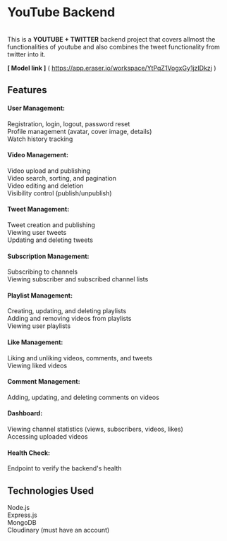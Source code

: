 <h1><b>YouTube Backend</b></h1><br>
This is a <b>YOUTUBE + TWITTER</b> backend project that covers allmost the functionalities of youtube and also combines the tweet functionality from twitter into it. <br>

<b>[ Model link ]</b> ( https://app.eraser.io/workspace/YtPqZ1VogxGy1jzIDkzj )

<h2>Features</h2>
<h4>User Management:</h4>
Registration, login, logout, password reset<br>
Profile management (avatar, cover image, details)<br>
Watch history tracking

<h4>Video Management:</h4>
Video upload and publishing<br>
Video search, sorting, and pagination<br>
Video editing and deletion<br>
Visibility control (publish/unpublish)

<h4>Tweet Management:</h4>
Tweet creation and publishing<br>
Viewing user tweets<br>
Updating and deleting tweets

<h4>Subscription Management:</h4>
Subscribing to channels<br>
Viewing subscriber and subscribed channel lists

<h4>Playlist Management:</h4>
Creating, updating, and deleting playlists<br>
Adding and removing videos from playlists<br>
Viewing user playlists

<h4>Like Management:</h4>
Liking and unliking videos, comments, and tweets<br>
Viewing liked videos

<h4>Comment Management:</h4>
Adding, updating, and deleting comments on videos

<h4>Dashboard:</h4>
Viewing channel statistics (views, subscribers, videos, likes)<br>
Accessing uploaded videos

<h4>Health Check:</h4>
Endpoint to verify the backend's health

<h2>Technologies Used</h2>
Node.js<br>
Express.js<br>
MongoDB<br>
Cloudinary (must have an account)

